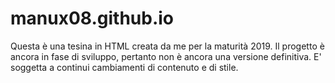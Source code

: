 # manux08.github.io

Questa è una tesina in HTML creata da me per la maturità 2019.
Il progetto è ancora in fase di sviluppo, pertanto non è ancora una versione definitiva. E' soggetta a continui cambiamenti di contenuto e di stile.
